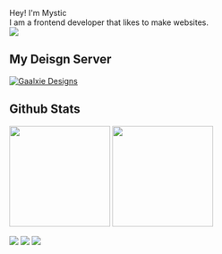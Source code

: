 Hey! I'm Mystic \
I am a frontend developer that likes to make websites. \
![](https://komarev.com/ghpvc/?username=maahewt&color=ff00ff&style=flat)
## My Deisgn Server

[![Gaalxie Designs](https://discordapp.com/api/guilds/784600007876935730/widget.png?style=banner2)](https://discord.gg/mbxTEAC74a)

## Github Stats
<p align="left">
<img height="180rem" src="https://github-readme-stats-eight-theta.vercel.app/api?username=izMystic&layout=compact&theme=dark&hide_border=true&include_all_commits=true&count_private=true">
<img height="180rem" src="https://github-readme-stats-eight-theta.vercel.app/api/top-langs/?username=izMystic&layout=compact&theme=dark&hide_border=true&langs_count=10">
</p>

[![](https://img.shields.io/badge/-Website-ff00ff?style=flat&logo=Webpack&logoColor=white)](https://izmystic.dev)
[![](https://img.shields.io/badge/-Twitch-7289DA?style=flat&logo=Twitch&logoColor=white)](https://twitch.tv/maahewt)
[![](https://img.shields.io/badge/-Twitter-1DA1F2?style=flat&logo=Twitter&logoColor=white)](https://www.twitter.com/iz_mystic)
